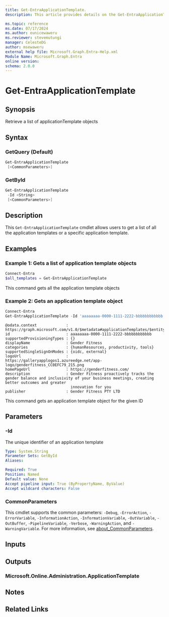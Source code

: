 ```yaml
---
title: Get-EntraApplicationTemplate.
description: This article provides details on the Get-EntraApplicationTemplate command.

ms.topic: reference
ms.date: 07/17/2024
ms.author: eunicewaweru
ms.reviewer: stevemutungi
manager: CelesteDG
author: msewaweru
external help file: Microsoft.Graph.Entra-Help.xml
Module Name: Microsoft.Graph.Entra
online version:
schema: 2.0.0
---
```


# Get-EntraApplicationTemplate

## Synopsis

Retrieve a list of applicationTemplate objects

## Syntax

### GetQuery (Default)

```powershell
Get-EntraApplicationTemplate 
 [<CommonParameters>]
```

### GetById

```powershell
Get-EntraApplicationTemplate 
 -Id <String> 
 [<CommonParameters>]
```

## Description

This `Get-EntraApplicationTemplate` cmdlet allows users to get a list of all the application templates or a specific application template.

## Examples

### Example 1: Gets a list of application template objects

```powershell
Connect-Entra
$all_templates = Get-EntraApplicationTemplate
```

This command gets all the application template objects

### Example 2: Gets an application template object

```powershell
Connect-Entra
Get-EntraApplicationTemplate -Id 'aaaaaaaa-0000-1111-2222-bbbbbbbbbbbb'
```

```Output
@odata.context             : https://graph.microsoft.com/v1.0/$metadata#applicationTemplates/$entity
id                         : aaaaaaaa-0000-1111-2222-bbbbbbbbbbbb
supportedProvisioningTypes : {}
displayName                : Gender Fitness
categories                 : {humanResources, productivity, tools}
supportedSingleSignOnModes : {oidc, external}
logoUrl                    : https://galleryapplogos1.azureedge.net/app-logo/genderfitness_CC0EFC79_215.png
homePageUrl                : https://genderfitness.com/
description                : Gender Fitness proactively tracks the gender balance and inclusivity of your business meetings, creating better outcomes and greater
                             innovation for you
publisher                  : Gender Fitness PTY LTD
```

This command gets an application template object for the given ID

## Parameters

### -Id

The unique identifier of an application template

```yaml
Type: System.String
Parameter Sets: GetById
Aliases:

Required: True
Position: Named
Default value: None
Accept pipeline input: True (ByPropertyName, ByValue)
Accept wildcard characters: False
```

### CommonParameters

This cmdlet supports the common parameters: `-Debug`, `-ErrorAction`, `-ErrorVariable`, `-InformationAction`, `-InformationVariable`, `-OutVariable`, `-OutBuffer`, `-PipelineVariable`, `-Verbose`, `-WarningAction`, and `-WarningVariable`. For more information, see [about_CommonParameters](https://go.microsoft.com/fwlink/?LinkID=113216).

## Inputs

## Outputs

### Microsoft.Online.Administration.ApplicationTemplate

## Notes

## Related Links
